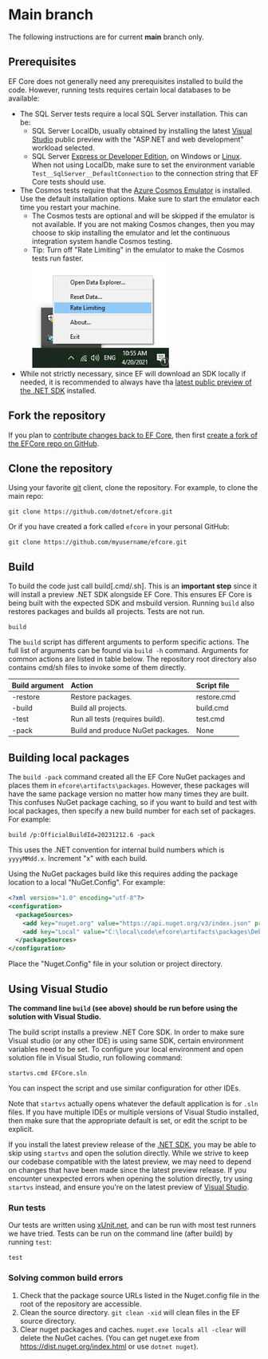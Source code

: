 # Main branch

The following instructions are for current **main** branch only.

## Prerequisites

EF Core does not generally need any prerequisites installed to build the code. However, running tests requires certain local databases to be available:

* The SQL Server tests require a local SQL Server installation. This can be:
  * SQL Server LocalDb, usually obtained by installing the latest [Visual Studio](https://visualstudio.microsoft.com/downloads/) public preview with the "ASP.NET and web development" workload selected.
  * SQL Server [Express or Developer Edition](https://www.microsoft.com/sql-server/sql-server-downloads), on Windows or [Linux](https://learn.microsoft.com/sql/linux/sql-server-linux-setup). When not using LocalDb, make sure to set the environment variable `Test__SqlServer__DefaultConnection` to the connection string that EF Core tests should use.
* The Cosmos tests require that the [Azure Cosmos Emulator](https://docs.microsoft.com/azure/cosmos-db/local-emulator-release-notes) is installed. Use the default installation options. Make sure to start the emulator each time you restart your machine.
  * The Cosmos tests are optional and will be skipped if the emulator is not available. If you are not making Cosmos changes, then you may choose to skip installing the emulator and let the continuous integration system handle Cosmos testing.
  * Tip: Turn off "Rate Limiting" in the emulator to make the Cosmos tests run faster.<br>
    ![Switch off Cosmos Rate Limiting](rate_limiting.png)
* While not strictly necessary, since EF will download an SDK locally if needed, it is recommended to always have tha [latest public preview of the .NET SDK](https://dotnet.microsoft.com/download) installed.

## Fork the repository

If you plan to [contribute changes back to EF Core](../.github/CONTRIBUTING.md), then first [create a fork of the EFCore repo on GitHub](https://docs.github.com/en/github/getting-started-with-github/fork-a-repo).

## Clone the repository

Using your favorite [git](http://git-scm.com/) client, clone the repository. For example, to clone the main repo:

```console
git clone https://github.com/dotnet/efcore.git
```

Or if you have created a fork called `efcore` in your personal GitHub:

```console
git clone https://github.com/myusername/efcore.git
```

## Build

To build the code just call build[.cmd/.sh]. This is an **important step** since it will install a preview .NET SDK alongside EF Core. This ensures EF Core is being built with the expected SDK and msbuild version. Running `build` also restores packages and builds all projects. Tests are not run.

```console
build
```

The `build` script has different arguments to perform specific actions. The full list of arguments can be found via `build -h` command. Arguments for common actions are listed in table below. The repository root directory also contains cmd/sh files to invoke some of them directly.

| Build argument |               Action              | Script file  |
|:---------------|:----------------------------------|:-------------|
| -restore       |         Restore packages.         | restore.cmd  |
| -build         |        Build all projects.        | build.cmd    |
| -test          |  Run all tests (requires build).  | test.cmd     |
| -pack          | Build and produce NuGet packages. | None         |

## Building local packages

The `build -pack` command created all the EF Core NuGet packages and places them in `efcore\artifacts\packages`. However, these packages will have the same package version no matter how many times they are built. This confuses NuGet package caching, so if you want to build and test with local packages, then specify a new build number for each set of packages. For example:

```
build /p:OfficialBuildId=20231212.6 -pack
```

This uses the .NET convention for internal build numbers which is `yyyyMMdd.x`. Increment "x" with each build.

Using the NuGet packages build like this requires adding the package location to a local "NuGet.Config". For example:

```xml
<?xml version="1.0" encoding="utf-8"?>
<configuration>
  <packageSources>
    <add key="nuget.org" value="https://api.nuget.org/v3/index.json" protocolVersion="3" />
    <add key="Local" value="C:\local\code\efcore\artifacts\packages\Debug\Shipping" />
  </packageSources>
</configuration>
```
Place the "Nuget.Config" file in your solution or project directory.

## Using Visual Studio

**The command line `build` (see above) should be run before using the solution with Visual Studio.**

The build script installs a preview .NET Core SDK. In order to make sure Visual studio (or any other IDE) is using same SDK, certain environment variables need to be set. To configure your local environment and open solution file in Visual Studio, run following command:

```console
startvs.cmd EFCore.sln
```

You can inspect the script and use similar configuration for other IDEs.

Note that `startvs` actually opens whatever the default application is for `.sln` files. If you have multiple IDEs or multiple versions of Visual Studio installed, then make sure that the appropriate default is set, or edit the script to be explicit.

If you install the latest preview release of the [.NET SDK](https://dotnet.microsoft.com/download/dotnet), you may be able to skip using `startvs` and open the solution directly. While we strive to keep our codebase compatible with the latest preview, we may need to depend on changes that have been made since the latest preview release. If you encounter unexpected errors when opening the solution directly, try using `startvs` instead, and ensure you're on the latest preview of [Visual Studio](https://visualstudio.microsoft.com/vs/preview/).

### Run tests

Our tests are written using [xUnit.net](https://xunit.net/), and can be run with most test runners we have tried.
Tests can be run on the command line (after build) by running `test`:

```console
test
```

### Solving common build errors

1. Check that the package source URLs listed in the Nuget.config file in the root of the repository are accessible.
2. Clean the source directory. `git clean -xid` will clean files in the EF source directory.
3. Clear nuget packages and caches. `nuget.exe locals all -clear` will delete the NuGet caches. (You can get nuget.exe from <https://dist.nuget.org/index.html> or use `dotnet nuget`).

